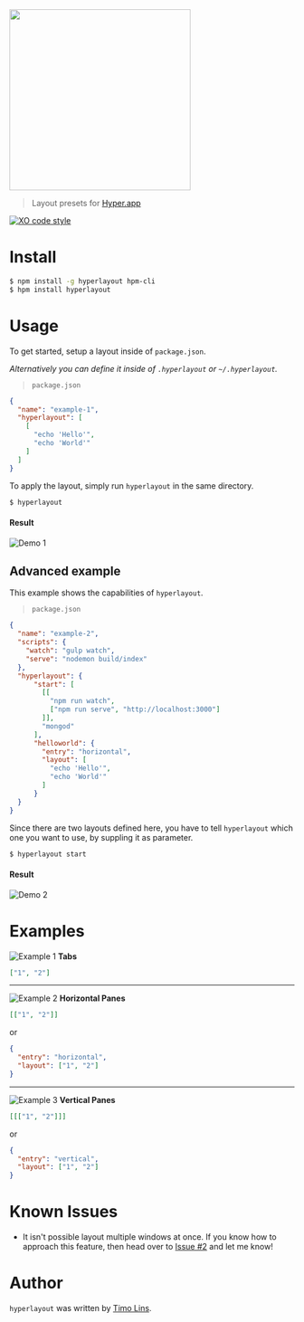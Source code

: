 
<img src="https://github.com/timolins/hyperlayout/raw/master/assets/header.png" width="320" >

> Layout presets for [Hyper.app](https://hyper.is)


[![XO code style](https://img.shields.io/badge/code_style-XO-5ed9c7.svg)](https://github.com/sindresorhus/xo)
# Install

```sh
$ npm install -g hyperlayout hpm-cli
$ hpm install hyperlayout
```

# Usage
To get started, setup a layout inside of `package.json`.

_Alternatively you can define it inside of `.hyperlayout` or `~/.hyperlayout`._

> `package.json`
```json
{
  "name": "example-1",
  "hyperlayout": [
    [
      "echo 'Hello'",
      "echo 'World'"
    ]
  ]
}
```

To apply the layout, simply run `hyperlayout` in the same directory.

```sh
$ hyperlayout
```
#### Result
![Demo 1](https://cdn.rawgit.com/timolins/hyperlayout/master/assets/demo1.svg)


## Advanced example
This example shows the capabilities of `hyperlayout`.

> `package.json`
```json
{
  "name": "example-2",
  "scripts": {
    "watch": "gulp watch",
    "serve": "nodemon build/index"
  },
  "hyperlayout": {
      "start": [
        [[
          "npm run watch",
          ["npm run serve", "http://localhost:3000"]
        ]],
        "mongod"
      ],
      "helloworld": {
        "entry": "horizontal",
        "layout": [
          "echo 'Hello'",
          "echo 'World'"
        ]
      }
  }
}
```

Since there are two layouts defined here, you have to tell `hyperlayout` which one you want to use, by suppling it as parameter.

```sh
$ hyperlayout start
```
#### Result
![Demo 2](https://cdn.rawgit.com/timolins/hyperlayout/master/assets/demo2.svg)

# Examples
![Example 1](https://cdn.rawgit.com/timolins/hyperlayout/master/assets/example1.svg) **Tabs**
```json
["1", "2"]
```
---
![Example 2](https://cdn.rawgit.com/timolins/hyperlayout/master/assets/example2.svg) **Horizontal Panes**
```json
[["1", "2"]]
```
or
```json
{
  "entry": "horizontal",
  "layout": ["1", "2"]
}
```
---
![Example 3](https://cdn.rawgit.com/timolins/hyperlayout/master/assets/example3.svg) **Vertical Panes**
```json
[[["1", "2"]]]
```
or
```json
{
  "entry": "vertical",
  "layout": ["1", "2"]
}
```

# Known Issues
* It isn't possible layout multiple windows at once. If you know how to approach this feature, then head over to [Issue #2](https://github.com/timolins/hyperlayout/issues/2) and let me know!

# Author
`hyperlayout`  was written by [Timo Lins](https://timo.sh).
